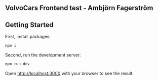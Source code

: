 ## VolvoCars Frontend test - Ambjörn Fagerström

## Getting Started

First, install packages:

```bash
npm i
```

Second, run the development server:

```bash
npm run dev
```

Open [http://localhost:3000](http://localhost:3000) with your browser to see the result.
